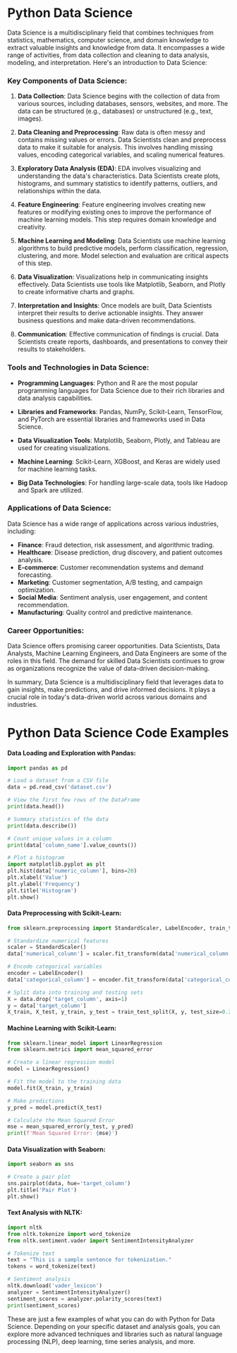 # Python Data Science 

Data Science is a multidisciplinary field that combines techniques from statistics, mathematics, computer science, and domain knowledge to extract valuable insights and knowledge from data. It encompasses a wide range of activities, from data collection and cleaning to data analysis, modeling, and interpretation. Here's an introduction to Data Science:

### Key Components of Data Science:

1. **Data Collection**: Data Science begins with the collection of data from various sources, including databases, sensors, websites, and more. The data can be structured (e.g., databases) or unstructured (e.g., text, images).

2. **Data Cleaning and Preprocessing**: Raw data is often messy and contains missing values or errors. Data Scientists clean and preprocess data to make it suitable for analysis. This involves handling missing values, encoding categorical variables, and scaling numerical features.

3. **Exploratory Data Analysis (EDA)**: EDA involves visualizing and understanding the data's characteristics. Data Scientists create plots, histograms, and summary statistics to identify patterns, outliers, and relationships within the data.

4. **Feature Engineering**: Feature engineering involves creating new features or modifying existing ones to improve the performance of machine learning models. This step requires domain knowledge and creativity.

5. **Machine Learning and Modeling**: Data Scientists use machine learning algorithms to build predictive models, perform classification, regression, clustering, and more. Model selection and evaluation are critical aspects of this step.

6. **Data Visualization**: Visualizations help in communicating insights effectively. Data Scientists use tools like Matplotlib, Seaborn, and Plotly to create informative charts and graphs.

7. **Interpretation and Insights**: Once models are built, Data Scientists interpret their results to derive actionable insights. They answer business questions and make data-driven recommendations.

8. **Communication**: Effective communication of findings is crucial. Data Scientists create reports, dashboards, and presentations to convey their results to stakeholders.

### Tools and Technologies in Data Science:

- **Programming Languages**: Python and R are the most popular programming languages for Data Science due to their rich libraries and data analysis capabilities.

- **Libraries and Frameworks**: Pandas, NumPy, Scikit-Learn, TensorFlow, and PyTorch are essential libraries and frameworks used in Data Science.

- **Data Visualization Tools**: Matplotlib, Seaborn, Plotly, and Tableau are used for creating visualizations.

- **Machine Learning**: Scikit-Learn, XGBoost, and Keras are widely used for machine learning tasks.

- **Big Data Technologies**: For handling large-scale data, tools like Hadoop and Spark are utilized.

### Applications of Data Science:

Data Science has a wide range of applications across various industries, including:
- **Finance**: Fraud detection, risk assessment, and algorithmic trading.
- **Healthcare**: Disease prediction, drug discovery, and patient outcomes analysis.
- **E-commerce**: Customer recommendation systems and demand forecasting.
- **Marketing**: Customer segmentation, A/B testing, and campaign optimization.
- **Social Media**: Sentiment analysis, user engagement, and content recommendation.
- **Manufacturing**: Quality control and predictive maintenance.

### Career Opportunities:

Data Science offers promising career opportunities. Data Scientists, Data Analysts, Machine Learning Engineers, and Data Engineers are some of the roles in this field. The demand for skilled Data Scientists continues to grow as organizations recognize the value of data-driven decision-making.

In summary, Data Science is a multidisciplinary field that leverages data to gain insights, make predictions, and drive informed decisions. It plays a crucial role in today's data-driven world across various domains and industries.

# Python Data Science Code Examples



#### Data Loading and Exploration with Pandas:

```python
import pandas as pd

# Load a dataset from a CSV file
data = pd.read_csv('dataset.csv')

# View the first few rows of the DataFrame
print(data.head())

# Summary statistics of the data
print(data.describe())

# Count unique values in a column
print(data['column_name'].value_counts())

# Plot a histogram
import matplotlib.pyplot as plt
plt.hist(data['numeric_column'], bins=20)
plt.xlabel('Value')
plt.ylabel('Frequency')
plt.title('Histogram')
plt.show()
```

#### Data Preprocessing with Scikit-Learn:

```python
from sklearn.preprocessing import StandardScaler, LabelEncoder, train_test_split

# Standardize numerical features
scaler = StandardScaler()
data['numerical_column'] = scaler.fit_transform(data['numerical_column'].values.reshape(-1, 1))

# Encode categorical variables
encoder = LabelEncoder()
data['categorical_column'] = encoder.fit_transform(data['categorical_column'])

# Split data into training and testing sets
X = data.drop('target_column', axis=1)
y = data['target_column']
X_train, X_test, y_train, y_test = train_test_split(X, y, test_size=0.2, random_state=42)
```

#### Machine Learning with Scikit-Learn:

```python
from sklearn.linear_model import LinearRegression
from sklearn.metrics import mean_squared_error

# Create a linear regression model
model = LinearRegression()

# Fit the model to the training data
model.fit(X_train, y_train)

# Make predictions
y_pred = model.predict(X_test)

# Calculate the Mean Squared Error
mse = mean_squared_error(y_test, y_pred)
print(f'Mean Squared Error: {mse}')
```

#### Data Visualization with Seaborn:

```python
import seaborn as sns

# Create a pair plot
sns.pairplot(data, hue='target_column')
plt.title('Pair Plot')
plt.show()
```

#### Text Analysis with NLTK:

```python
import nltk
from nltk.tokenize import word_tokenize
from nltk.sentiment.vader import SentimentIntensityAnalyzer

# Tokenize text
text = "This is a sample sentence for tokenization."
tokens = word_tokenize(text)

# Sentiment analysis
nltk.download('vader_lexicon')
analyzer = SentimentIntensityAnalyzer()
sentiment_scores = analyzer.polarity_scores(text)
print(sentiment_scores)
```

These are just a few examples of what you can do with Python for Data Science. Depending on your specific dataset and analysis goals, you can explore more advanced techniques and libraries such as natural language processing (NLP), deep learning, time series analysis, and more.
